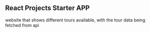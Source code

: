 ## React Projects Starter APP
website that shows different tours available, with the tour data being fetched from api
